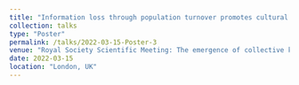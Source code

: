 ```yaml
---
title: "Information loss through population turnover promotes cultural evolution"
collection: talks
type: "Poster"
permalink: /talks/2022-03-15-Poster-3
venue: "Royal Society Scientific Meeting: The emergence of collective knowledge and cumulative culture in animals, humans and machines"
date: 2022-03-15
location: "London, UK"
---
```

